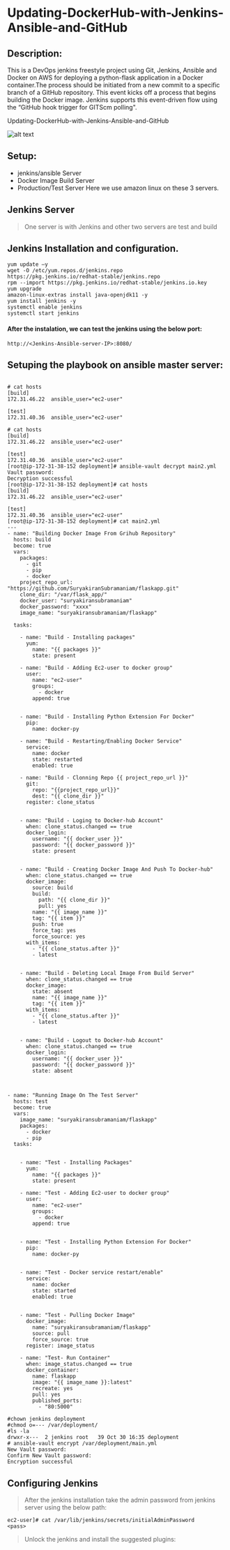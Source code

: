 # Updating-DockerHub-with-Jenkins-Ansible-and-GitHub

## Description:

This is a DevOps jenkins freestyle project using Git, Jenkins, Ansible and Docker on AWS for deploying a python-flask application in a Docker container.The process should be initiated from a new commit to a specific branch of a GitHub repository. This event kicks off a process that begins building the Docker image. Jenkins supports this event-driven flow using the “GitHub hook trigger for GITScm polling".

Updating-DockerHub-with-Jenkins-Ansible-and-GitHub

![alt text](https://github.com/SuryakiranSubramaniam/Updating-DockerHub-with-Jenkins-Ansible-and-GitHub/blob/main/image/junkins2.png)

## Setup:
- jenkins/ansible Server
- Docker Image Build Server
- Production/Test Server
Here we use amazon linux on these 3 servers.

## Jenkins Server

> One server is with Jenkins and other two servers are test and build

## Jenkins Installation and configuration.

````
yum update –y
wget -O /etc/yum.repos.d/jenkins.repo     https://pkg.jenkins.io/redhat-stable/jenkins.repo
rpm --import https://pkg.jenkins.io/redhat-stable/jenkins.io.key
yum upgrade
amazon-linux-extras install java-openjdk11 -y
yum install jenkins -y
systemctl enable jenkins
systemctl start jenkins
````

#### After the instalation, we can test the jenkins using the below port:

````
http://<Jenkins-Ansible-server-IP>:8080/
````
## Setuping the playbook on ansible master server:
````

# cat hosts 
[build]
172.31.46.22  ansible_user="ec2-user"

[test]
172.31.40.36  ansible_user="ec2-user"
````

````
# cat hosts 
[build]
172.31.46.22  ansible_user="ec2-user"

[test]
172.31.40.36  ansible_user="ec2-user"
[root@ip-172-31-38-152 deployment]# ansible-vault decrypt main2.yml 
Vault password: 
Decryption successful
[root@ip-172-31-38-152 deployment]# cat hosts 
[build]
172.31.46.22  ansible_user="ec2-user"

[test]
172.31.40.36  ansible_user="ec2-user"
[root@ip-172-31-38-152 deployment]# cat main2.yml 
---
- name: "Building Docker Image From Grihub Repository"
  hosts: build
  become: true
  vars:
    packages:
      - git
      - pip
      - docker
    project_repo_url: "https://github.com/SuryakiranSubramaniam/flaskapp.git"
    clone_dir: "/var/flask_app/"
    docker_user: "suryakiransubramaniam"
    docker_password: "xxxx"
    image_name: "suryakiransubramaniam/flaskapp"
        
  tasks:
                  
    - name: "Build - Installing packages"
      yum:
        name: "{{ packages }}"
        state: present
    
    - name: "Build - Adding Ec2-user to docker group"
      user:
        name: "ec2-user"
        groups:
          - docker
        append: true
            
            
    - name: "Build - Installing Python Extension For Docker"
      pip:
        name: docker-py
            
    - name: "Build - Restarting/Enabling Docker Service"
      service:
        name: docker
        state: restarted
        enabled: true
            
    - name: "Build - Clonning Repo {{ project_repo_url }}"
      git:
        repo: "{{project_repo_url}}"
        dest: "{{ clone_dir }}"
      register: clone_status
        
        
    - name: "Build - Loging to Docker-hub Account"
      when: clone_status.changed == true
      docker_login:
        username: "{{ docker_user }}"
        password: "{{ docker_password }}"
        state: present
    
    
    - name: "Build - Creating Docker Image And Push To Docker-hub"
      when: clone_status.changed == true
      docker_image:
        source: build
        build:
          path: "{{ clone_dir }}"
          pull: yes
        name: "{{ image_name }}"
        tag: "{{ item }}"
        push: true
        force_tag: yes
        force_source: yes
      with_items:
        - "{{ clone_status.after }}"
        - latest  
      
    
    - name: "Build - Deleting Local Image From Build Server"
      when: clone_status.changed == true
      docker_image:
        state: absent
        name: "{{ image_name }}"
        tag: "{{ item }}"
      with_items:
        - "{{ clone_status.after }}"
        - latest
    
        
    - name: "Build - Logout to Docker-hub Account"
      when: clone_status.changed == true
      docker_login:
        username: "{{ docker_user }}"
        password: "{{ docker_password }}"
        state: absent
       
    

- name: "Running Image On The Test Server"
  hosts: test
  become: true
  vars:
    image_name: "suryakiransubramaniam/flaskapp"
    packages:
      - docker
      - pip
  tasks:
    

    - name: "Test - Installing Packages"
      yum:
        name: "{{ packages }}"
        state: present
    
    - name: "Test - Adding Ec2-user to docker group"
      user:
        name: "ec2-user"
        groups:
          - docker
        append: true
            
            
    - name: "Test - Installing Python Extension For Docker"
      pip:
        name: docker-py
            
            
    - name: "Test - Docker service restart/enable"
      service:
        name: docker
        state: started
        enabled: true
    
    
    - name: "Test - Pulling Docker Image"
      docker_image:
        name: "suryakiransubramaniam/flaskapp"
        source: pull
        force_source: true
      register: image_status      
    
    - name: "Test- Run Container"
      when: image_status.changed == true     
      docker_container:
        name: flaskapp
        image: "{{ image_name }}:latest"
        recreate: yes
        pull: yes
        published_ports:
          - "80:5000"
````

````
#chown jenkins deployment
#chmod o=--- /var/deployment/
#ls -la
drwxr-x---  2 jenkins root   39 Oct 30 16:35 deployment
# ansible-vault encrypt /var/deployment/main.yml
New Vault password:
Confirm New Vault password:
Encryption successful

````
## Configuring Jenkins

> After the jenkins installation take the admin password from jenkins server using the below path:

````
ec2-user]# cat /var/lib/jenkins/secrets/initialAdminPassword
<pass>
````
> Unlock the jenkins and install the suggested plugins:




